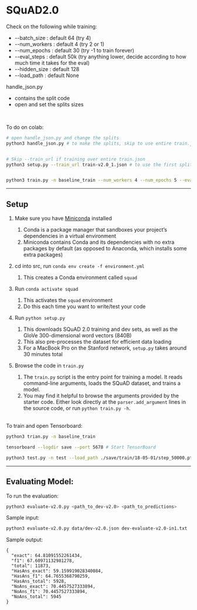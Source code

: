 # SQuAD2.0


Check on the following while training:
- --batch_size : default 64 (try 4)
- --num_workers : default 4 (try 2 or 1)
- --num_epochs : default 30 (try -1 to train forever)
- --eval_steps : default 50k (try anything lower, decide according to how much time it takes for the eval) 
- --hidden_size : default 128
- --load_path : default None

handle_json.py
- contains the split code
- open and set the splits sizes

<br>

To do on colab:
```bash
# open handle_json.py and change the splits
python3 handle_json.py # to make the splits, skip to use entire train.json


# Skip --train_url if training over entire train.json
python3 setup.py --train_url train-v2.0_1.json # to use the first split. To use the second split use 'train-v2.0_2.json'


python3 train.py -n baseline_train --num_workers 4 --num_epochs 5 --eval_steps 5000 --batch_size 4 --hidden_size 32 --load_path save/train/saved_model-01 # set the args accordingly
```
-----------------------------
## Setup

1. Make sure you have [Miniconda](https://conda.io/docs/user-guide/install/index.html#regular-installation) installed
    1. Conda is a package manager that sandboxes your project’s dependencies in a virtual environment
    2. Miniconda contains Conda and its dependencies with no extra packages by default (as opposed to Anaconda, which installs some extra packages)

2. cd into src, run `conda env create -f environment.yml`
    1. This creates a Conda environment called `squad`

3. Run `conda activate squad`
    1. This activates the `squad` environment
    2. Do this each time you want to write/test your code
  
4. Run `python setup.py`
    1. This downloads SQuAD 2.0 training and dev sets, as well as the GloVe 300-dimensional word vectors (840B)
    2. This also pre-processes the dataset for efficient data loading
    3. For a MacBook Pro on the Stanford network, `setup.py` takes around 30 minutes total  

5. Browse the code in `train.py`
    1. The `train.py` script is the entry point for training a model. It reads command-line arguments, loads the SQuAD dataset, and trains a model.
    2. You may find it helpful to browse the arguments provided by the starter code. Either look directly at the `parser.add_argument` lines in the source code, or run `python train.py -h`.

<br>
To train and open Tensorboard:

```bash
python3 trian.py -n baseline_train

tensorboard --logdir save --port 5678 # Start TensorBoard

python3 test.py -n test --load_path ./save/train/18-05-01/step_50000.pth.tar  #  For submission to leaderboard

```
-----------------------------
## Evaluating Model:
To run the evaluation:
```bash
python3 evaluate-v2.0.py <path_to_dev-v2.0> <path_to_predictions>
```

Sample input:
```bash
python3 evaluate-v2.0.py data/dev-v2.0.json dev-evaluate-v2.0-in1.txt
```

Sample output:
```
{
  "exact": 64.81091552261434,
  "f1": 67.60971132981278,
  "total": 11873,
  "HasAns_exact": 59.159919028340084,
  "HasAns_f1": 64.7655368790259,
  "HasAns_total": 5928,
  "NoAns_exact": 70.4457527333894,
  "NoAns_f1": 70.4457527333894,
  "NoAns_total": 5945
}
```
